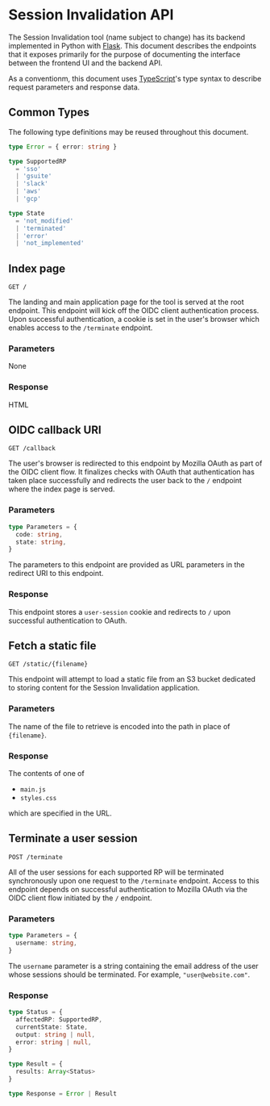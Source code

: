 # Session Invalidation API

The Session Invalidation tool (name subject to change) has its backend
implemented in Python with [Flask](https://flask.palletsprojects.com/).
This document describes the endpoints that it exposes primarily for
the purpose of documenting the interface between the frontend UI and the
backend API.

As a conventionm, this document uses
[TypeScript](https://www.typescriptlang.org/docs/handbook/advanced-types.html)'s
type syntax to describe request parameters and response data.

## Common Types

The following type definitions may be reused throughout this document.

```typescript
type Error = { error: string }

type SupportedRP
  = 'sso'
  | 'gsuite'
  | 'slack'
  | 'aws'
  | 'gcp'

type State
  = 'not_modified'
  | 'terminated'
  | 'error'
  | 'not_implemented'
```

## Index page

```
GET /
```

The landing and main application page for the tool is served at the
root endpoint.  This endpoint will kick off the OIDC client authentication
process.  Upon successful authentication, a cookie is set in the user's
browser which enables access to the `/terminate` endpoint.

### Parameters

None

### Response

HTML

## OIDC callback URI

```
GET /callback
```

The user's browser is redirected to this endpoint by Mozilla OAuth as part
of the OIDC client flow.  It finalizes checks with OAuth that authentication
has taken place successfully and redirects the user back to the `/` endpoint
where the index page is served.

### Parameters

```typescript
type Parameters = {
  code: string,
  state: string,
}
```

The parameters to this endpoint are provided as URL parameters in the
redirect URI to this endpoint.

### Response

This endpoint stores a `user-session` cookie and redirects to `/` upon
successful authentication to OAuth.

## Fetch a static file

```
GET /static/{filename}
```

This endpoint will attempt to load a static file from an S3 bucket dedicated
to storing content for the Session Invalidation application.


### Parameters

The name of the file to retrieve is encoded into the path in place of
`{filename}`.

### Response

The contents of one of

* `main.js`
* `styles.css`

which are specified in the URL.

## Terminate a user session

```
POST /terminate
```

All of the user sessions for each supported RP will be terminated
synchronously upon one request to the `/terminate` endpoint.  Access to this
endpoint depends on successful authentication to Mozilla OAuth via the
OIDC client flow initiated by the `/` endpoint.

### Parameters

```typescript
type Parameters = {
  username: string,
}
```

The `username` parameter is a string containing the email address of the user
whose sessions should be terminated.  For example, `"user@website.com"`.

### Response

```typescript
type Status = {
  affectedRP: SupportedRP,
  currentState: State,
  output: string | null,
  error: string | null,
}

type Result = {
  results: Array<Status>
}

type Response = Error | Result
```
